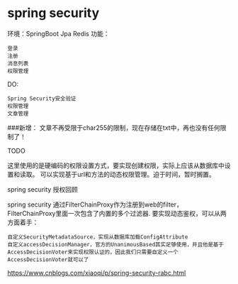 # spring security

环境：SpringBoot Jpa Redis
功能：

    登录
    注册
    消息列表
	权限管理


DO:

    Spring Security安全验证
	权限管理
	文章管理
	
###新增： 文章不再受限于char255的限制，现在存储在txt中，再也没有任何限制了！

TODO

这里使用的是硬编码的权限设置方式，要实现创建权限，实际上应该从数据库中设置和读取。
可以实现基于url和方法的动态权限管理。迫于时间，暂时搁置。

spring security 授权回顾

spring security 通过FilterChainProxy作为注册到web的filter，FilterChainProxy里面一次包含了内置的多个过滤器.
要实现动态鉴权，可以从两方面着手：

    自定义SecurityMetadataSource，实现从数据库加载ConfigAttribute
    自定义accessDecisionManager，官方的UnanimousBased其实足够使用，并且他是基于AccessDecisionVoter来实现权限认证的，因此我们只需要自定义一个AccessDecisionVoter就可以了

https://www.cnblogs.com/xiaoqi/p/spring-security-rabc.html

